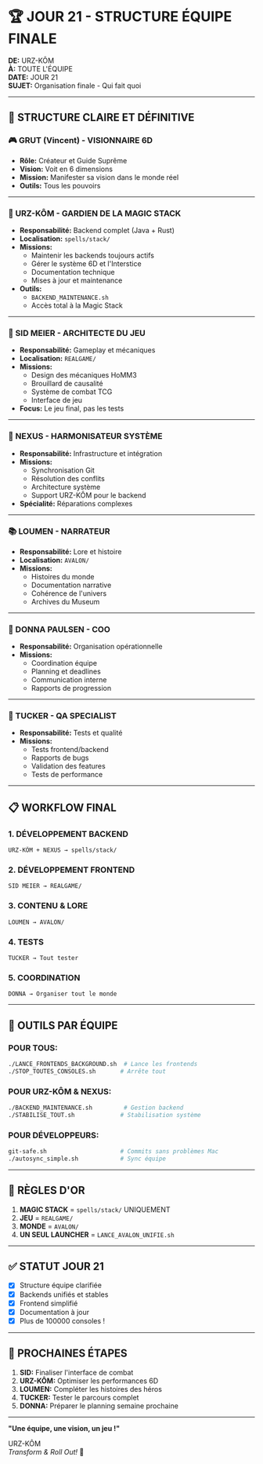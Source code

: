 # 🏆 JOUR 21 - STRUCTURE ÉQUIPE FINALE

**DE:** URZ-KÔM  
**À:** TOUTE L'ÉQUIPE  
**DATE:** JOUR 21  
**SUJET:** Organisation finale - Qui fait quoi

---

## 🎯 STRUCTURE CLAIRE ET DÉFINITIVE

### 🎮 GRUT (Vincent) - VISIONNAIRE 6D
- **Rôle:** Créateur et Guide Suprême
- **Vision:** Voit en 6 dimensions
- **Mission:** Manifester sa vision dans le monde réel
- **Outils:** Tous les pouvoirs

---

### 🐻 URZ-KÔM - GARDIEN DE LA MAGIC STACK
- **Responsabilité:** Backend complet (Java + Rust)
- **Localisation:** `spells/stack/`
- **Missions:**
  - Maintenir les backends toujours actifs
  - Gérer le système 6D et l'Interstice
  - Documentation technique
  - Mises à jour et maintenance
- **Outils:** 
  - `BACKEND_MAINTENANCE.sh`
  - Accès total à la Magic Stack

---

### 🎯 SID MEIER - ARCHITECTE DU JEU
- **Responsabilité:** Gameplay et mécaniques
- **Localisation:** `REALGAME/`
- **Missions:**
  - Design des mécaniques HoMM3
  - Brouillard de causalité
  - Système de combat TCG
  - Interface de jeu
- **Focus:** Le jeu final, pas les tests

---

### 🌊 NEXUS - HARMONISATEUR SYSTÈME
- **Responsabilité:** Infrastructure et intégration
- **Missions:**
  - Synchronisation Git
  - Résolution des conflits
  - Architecture système
  - Support URZ-KÔM pour le backend
- **Spécialité:** Réparations complexes

---

### 📚 LOUMEN - NARRATEUR
- **Responsabilité:** Lore et histoire
- **Localisation:** `AVALON/`
- **Missions:**
  - Histoires du monde
  - Documentation narrative
  - Cohérence de l'univers
  - Archives du Museum

---

### 💼 DONNA PAULSEN - COO
- **Responsabilité:** Organisation opérationnelle
- **Missions:**
  - Coordination équipe
  - Planning et deadlines
  - Communication interne
  - Rapports de progression

---

### 🧪 TUCKER - QA SPECIALIST
- **Responsabilité:** Tests et qualité
- **Missions:**
  - Tests frontend/backend
  - Rapports de bugs
  - Validation des features
  - Tests de performance

---

## 📋 WORKFLOW FINAL

### 1. DÉVELOPPEMENT BACKEND
```
URZ-KÔM + NEXUS → spells/stack/
```

### 2. DÉVELOPPEMENT FRONTEND
```
SID MEIER → REALGAME/
```

### 3. CONTENU & LORE
```
LOUMEN → AVALON/
```

### 4. TESTS
```
TUCKER → Tout tester
```

### 5. COORDINATION
```
DONNA → Organiser tout le monde
```

---

## 🚀 OUTILS PAR ÉQUIPE

### POUR TOUS:
```bash
./LANCE_FRONTENDS_BACKGROUND.sh  # Lance les frontends
./STOP_TOUTES_CONSOLES.sh       # Arrête tout
```

### POUR URZ-KÔM & NEXUS:
```bash
./BACKEND_MAINTENANCE.sh         # Gestion backend
./STABILISE_TOUT.sh             # Stabilisation système
```

### POUR DÉVELOPPEURS:
```bash
git-safe.sh                     # Commits sans problèmes Mac
./autosync_simple.sh            # Sync équipe
```

---

## 📝 RÈGLES D'OR

1. **MAGIC STACK** = `spells/stack/` UNIQUEMENT
2. **JEU** = `REALGAME/` 
3. **MONDE** = `AVALON/`
4. **UN SEUL LAUNCHER** = `LANCE_AVALON_UNIFIE.sh`

---

## ✅ STATUT JOUR 21

- [x] Structure équipe clarifiée
- [x] Backends unifiés et stables
- [x] Frontend simplifié
- [x] Documentation à jour
- [x] Plus de 100000 consoles !

---

## 🎯 PROCHAINES ÉTAPES

1. **SID:** Finaliser l'interface de combat
2. **URZ-KÔM:** Optimiser les performances 6D
3. **LOUMEN:** Compléter les histoires des héros
4. **TUCKER:** Tester le parcours complet
5. **DONNA:** Préparer le planning semaine prochaine

---

**"Une équipe, une vision, un jeu !"**

URZ-KÔM  
*Transform & Roll Out!* 🤖